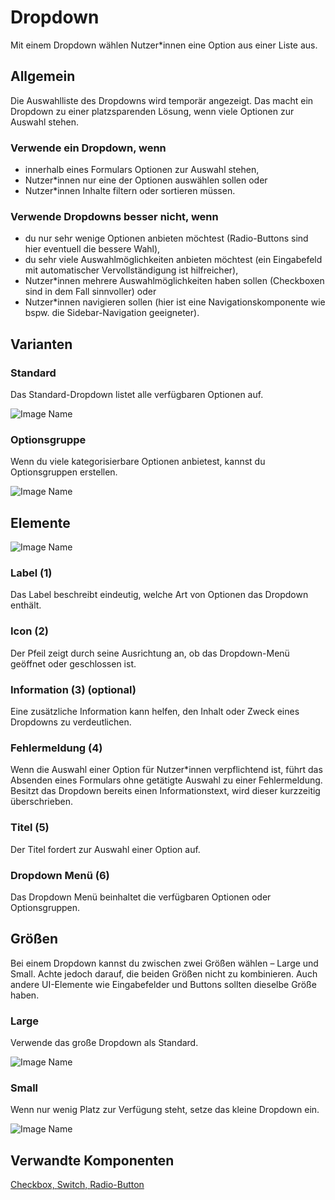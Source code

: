 # Dropdown

Mit einem Dropdown wählen Nutzer*innen eine Option aus einer Liste aus.

## Allgemein

Die Auswahlliste des Dropdowns wird temporär angezeigt. Das macht ein Dropdown zu einer platzsparenden Lösung, wenn viele Optionen zur Auswahl stehen.

### Verwende ein Dropdown, wenn

* innerhalb eines Formulars Optionen zur Auswahl stehen,
* Nutzer*innen nur eine der Optionen auswählen sollen oder
* Nutzer*innen Inhalte filtern oder sortieren müssen.

### Verwende Dropdowns besser nicht, wenn

* du nur sehr wenige Optionen anbieten möchtest (Radio-Buttons sind hier eventuell die bessere Wahl),
* du sehr viele Auswahlmöglichkeiten anbieten möchtest (ein Eingabefeld mit automatischer Vervollständigung ist hilfreicher),
* Nutzer*innen mehrere Auswahlmöglichkeiten haben sollen (Checkboxen sind in dem Fall sinnvoller) oder
* Nutzer*innen navigieren sollen (hier ist eine Navigationskomponente wie bspw. die Sidebar-Navigation geeigneter).

## Varianten

### Standard

Das Standard-Dropdown listet alle verfügbaren Optionen auf.

![Image Name](assets/3_components/select-box/Dropdown.png)

### Optionsgruppe

Wenn du viele kategorisierbare Optionen anbietest, kannst du Optionsgruppen erstellen.

![Image Name](assets/3_components/select-box/Dropdown-optionsgruppe.png)

## Elemente

![Image Name](assets/3_components/select-box/Elemente.png)

### Label (1)

Das Label beschreibt eindeutig, welche Art von Optionen das Dropdown enthält.

### Icon (2)

Der Pfeil zeigt durch seine Ausrichtung an, ob das Dropdown-Menü geöffnet oder geschlossen ist.

### Information (3) (optional)

Eine zusätzliche Information kann helfen, den Inhalt oder Zweck eines Dropdowns zu verdeutlichen.

### Fehlermeldung (4)

Wenn die Auswahl einer Option für Nutzer*innen verpflichtend ist, führt das Absenden eines Formulars ohne getätigte Auswahl zu einer Fehlermeldung. Besitzt das Dropdown bereits einen Informationstext, wird dieser kurzzeitig überschrieben.

### Titel (5)

Der Titel fordert zur Auswahl einer Option auf.

### Dropdown Menü (6)

Das Dropdown Menü beinhaltet die verfügbaren Optionen oder Optionsgruppen.

## Größen

Bei einem Dropdown kannst du zwischen zwei Größen wählen – Large und Small. Achte jedoch darauf, die beiden Größen nicht zu kombinieren. Auch andere UI-Elemente wie Eingabefelder und Buttons sollten dieselbe Größe haben.

### Large

Verwende das große Dropdown als Standard.

![Image Name](assets/3_components/select-box/dropdown-gross.png)

### Small

Wenn nur wenig Platz zur Verfügung steht, setze das kleine Dropdown ein.

![Image Name](assets/3_components/select-box/dropdown-klein.png)

## Verwandte Komponenten

<a href="../?path=/usage/components-checkbox--standard">Checkbox, </a>
<a href="../?path=/usage/components-switch--standard">Switch, </a>
<a href="../?path=/usage/components-radiobutton--standard">Radio-Button</a>